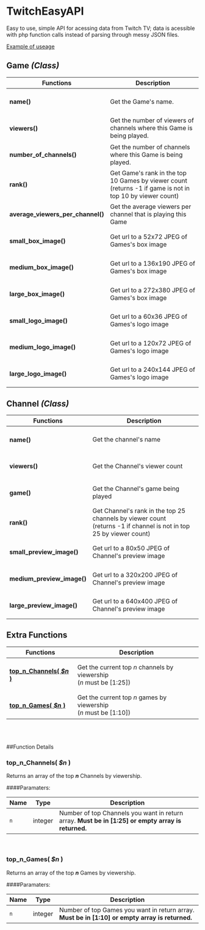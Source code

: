TwitchEasyAPI
=============

Easy to use, simple API for acessing data from Twitch TV; data is acessible with php function calls instead of parsing through messy JSON files.

<a href="http://www.antoinedahan.com/TwitchEasyAPI/test.php">Example of useage</a>

##  Game  <i>(Class)</i>

| Functions | Description |
| ---- | --------------- |
| <h4>name()</h4> | Get the Game's name. |
| <h4>viewers()</h4> | Get the number of viewers of channels where this Game is being played. |
| <h4>number_of_channels()</h4> | Get the number of channels where this Game is being played. |
| <h4>rank()</h4> | Get Game's rank in the top 10 Games by viewer count <br/> (returns -1 if game is not in top 10 by viewer count)|
| <h4>average_viewers_per_channel()</h4> | Get the average viewers per channel that is playing this Game |
| <h4>small_box_image()</h4> | Get url to a 52x72 JPEG of Games's box image |
| <h4>medium_box_image()</h4> | Get url to a 136x190 JPEG of Games's box image |
| <h4>large_box_image()</h4> | Get url to a 272x380 JPEG of Games's box image |
| <h4>small_logo_image()</h4> | Get url to a 60x36 JPEG of Games's logo image |
| <h4>medium_logo_image()</h4> | Get url to a 120x72 JPEG of Games's logo image |
| <h4>large_logo_image()</h4> | Get url to a 240x144 JPEG of Games's logo image |

## Channel <i>(Class)</i>

| Functions | Description |
| ---- | --------------- |
| <h4>name()</h4> | Get the channel's name |
| <h4>viewers()</h4> | Get the Channel's viewer count |
| <h4>game()</h4> | Get the Channel's game being played |
| <h4>rank()</h4> | Get Channel's rank in the top 25 channels by viewer count <br/> (returns -1 if channel is not in top 25 by viewer count)|
| <h4>small_preview_image()</h4> | Get url to a 80x50 JPEG of Channel's preview image |
| <h4>medium_preview_image()</h4> | Get url to a 320x200 JPEG of Channel's preview image |
| <h4>large_preview_image()</h4> | Get url to a 640x400 JPEG of Channel's preview image |


## Extra Functions

| Functions | Description |
| ---- | --------------- |
| <h4>[top_n_Channels( <i>$n</i> )](#topChannels)</h4> | Get the current top <i>n</i> channels by viewership <br/> (<i>n</i> must be [1:25])|
| <h4>[top_n_Games( <i>$n</i> )](#topGames)</h4> | Get the current top <i>n</i> games by viewership <br/> (<i>n</i> must be [1:10])|


<br /><br />

##Function Details <br />

### <a name='topChannels'>top_n_Channels( <i>$n</i> )
Returns an array of the top <b><i>n</i></b> Channels by viewership.

####Paramaters:
<table>
    <thead>
        <tr>
            <th>Name</th>
            <th width="50">Type</th>
            <th width=100%>Description</th>
        </tr>
    </thead>
    <tbody>
        <tr>
            <td><code>n</code></td>
            <td>integer</td>
            <td>Number of top Channels you want in return array. <b>Must be in [1:25] or empty array is returned.</b></td>
        </tr>
    </tbody>
</table> <br />



### <a name='topGames'>top_n_Games( <i>$n</i> )
Returns an array of the top <b><i>n</i></b> Games by viewership.

####Paramaters:
<table>
    <thead>
        <tr>
            <th>Name</th>
            <th width="50">Type</th>
            <th width=100%>Description</th>
        </tr>
    </thead>
    <tbody>
        <tr>
            <td><code>n</code></td>
            <td>integer</td>
            <td>Number of top Games you want in return array. <b>Must be in [1:10] or empty array is returned.</b></td>
        </tr>
    </tbody>
</table> <br />


